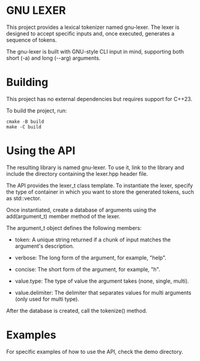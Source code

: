 # GNU LEXER

This project provides a lexical tokenizer named gnu-lexer.
The lexer is designed to accept specific inputs and,
once executed, generates a sequence of tokens.

The gnu-lexer is built with GNU-style CLI input in mind,
supporting both short (-a) and long (--arg) arguments.

# Building

This project has no external dependencies
but requires support for C++23.

To build the project, run:

```console
cmake -B build
make -C build
```

# Using the API

The resulting library is named gnu-lexer.
To use it, link to the library and include
the directory containing the lexer.hpp header file.

The API provides the lexer\_t class template.
To instantiate the lexer,
specify the type of container in which
you want to store the generated tokens,
such as std::vector.

Once instantiated, create a database of arguments
using the add(argument\_t) member method of the lexer.

The argument\_t object defines the following members:

- token: A unique string returned if a chunk of input
matches the argument's description.

- verbose: The long form of the argument, for example, "help".

- concise: The short form of the argument, for example, "h".

- value.type: The type of value the argument takes (none, single, multi).

- value.delimiter: The delimiter that separates values
for multi arguments (only used for multi type).

After the database is created, call the tokenize() method.

# Examples

For specific examples of how to use the API,
check the demo directory.
